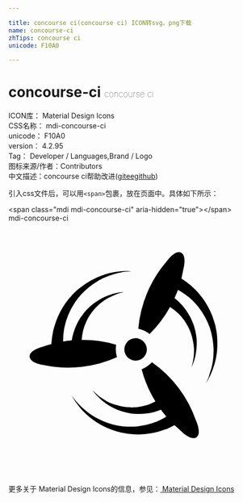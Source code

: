 ```yaml
---

title: concourse ci(concourse ci) ICON转svg、png下载
name: concourse-ci
zhTips: concourse ci
unicode: F10A0

---
```


# concourse-ci  <small style="font-size: 60%;font-weight: 100">concourse ci</small>


<div class="detail-page">
<p>
<span>
ICON库：
<span class="badge-secondary badge">Material Design Icons</span> 
</span>
<br/>
<span>
CSS名称：
<span class="badge-secondary badge">mdi-concourse-ci</span> 
</span>
<br/>
<span>
unicode：
<span class="badge-secondary badge">F10A0</span> 
</span>
<br/>
<span>
version：
<span class="badge-secondary badge">4.2.95</span> 
</span>
<br/>
<span>Tag：
<span class="badge-light badge">Developer / Languages,Brand / Logo</span>
</span>
<br/>
<span>图标来源/作者：<span class="badge-light badge">Contributors</span></span> 
<br/>
<span class="zh-detail">中文描述：<span class="badge-primary badge">concourse ci</span><span class="help-link"><span>帮助改进</span>(<a href="https://gitee.com/liuwave/icon-helper/edit/master/json/material/concourse-ci.json" target="_blank" rel="noopener noreferrer">gitee</a><a href="https://github.com/liuwave/icon-helper/edit/master/json/material/concourse-ci.json" target="_blank" rel="noopener noreferrer">github</a></span>)</span><br/>
</p>
</div>
<div class="alert alert-dark">
  <i class="mdi mdi-concourse-ci mdi-48px"></i>
  <i class="mdi mdi-concourse-ci mdi-36px"></i>
  <i class="mdi mdi-concourse-ci mdi-24px"></i>
  <i class="mdi mdi-concourse-ci mdi-18px"></i>
</div>
<div>
  <p>引入css文件后，可以用<code>&lt;span&gt;</code>包裹，放在页面中。具体如下所示：    
  </p>
  <div class="alert alert-primary" style="font-size: 14px">
    &lt;span class="mdi mdi-concourse-ci" aria-hidden="true"&gt;&lt;/span&gt;
    <copy-btn content='<span class="mdi mdi-concourse-ci" aria-hidden="true"></span>'></copy-btn>
  </div>
  <div class="alert alert-secondary">
    <i class="mdi mdi-concourse-ci"
    style="font-size: 24px"
    aria-hidden="true"></i> mdi-concourse-ci
    <copy-btn content="mdi-concourse-ci" btn-title="复制图标名称"></copy-btn>
  </div>
</div>
<div id="svg" class="svg-wrap">
<svg xmlns="http://www.w3.org/2000/svg" viewBox="0 0 24 24"><path d="M10.94 12.09A1.06 1.06 0 1 0 11.91 10.95A1.06 1.06 0 0 0 10.94 12.09M13.54 13.21A2.62 2.62 0 0 1 12.58 13.88L12.57 13.89A11.17 11.17 0 0 0 13.87 16.92A4.83 4.83 0 0 1 12.92 17.3A4.9 4.9 0 0 1 12.24 17.44L12.16 17.45L12.06 17.46L11.87 17.47C11.75 17.47 11.64 17.5 11.5 17.47A5 5 0 0 1 10.79 17.4A5.13 5.13 0 0 1 10.09 17.23A4.78 4.78 0 0 1 9.46 17A5 5 0 0 1 8.93 16.68A4.45 4.45 0 0 1 8.5 16.38C8.38 16.29 8.28 16.19 8.2 16.12L7.95 15.87C7.95 15.87 8 15.97 8.16 16.15C8.24 16.23 8.32 16.34 8.44 16.45A4.93 4.93 0 0 0 8.82 16.82A5.21 5.21 0 0 0 9.33 17.2A5.08 5.08 0 0 0 9.96 17.56A5.43 5.43 0 0 0 10.68 17.85A5.5 5.5 0 0 0 11.46 18.03C11.6 18.06 11.74 18.07 11.88 18.08L12.07 18.1H12.27A5.5 5.5 0 0 0 13.07 18.05A5.61 5.61 0 0 0 14.39 17.7Q14.63 18.03 14.9 18.34L14.87 18.36L14.66 18.5H14.62C14.59 18.53 14.67 18.5 14.66 18.5H14.64L14.58 18.54L14.44 18.61L14.37 18.64L14.33 18.66L14.32 18.67H14.31C14.3 18.68 14.36 18.66 14.33 18.67H14.32L14.17 18.74Q14.09 18.77 14 18.81V18.82L13.93 18.84L13.84 18.87A6.5 6.5 0 0 1 12.25 19.26A6.4 6.4 0 0 1 11.31 19.3H11.19L11.07 19.29L10.81 19.27C10.65 19.24 10.5 19.23 10.33 19.2A6.59 6.59 0 0 1 8.5 18.57C8.35 18.5 8.21 18.43 8.08 18.35C7.95 18.27 7.83 18.19 7.71 18.11A6.64 6.64 0 0 1 7.07 17.6A6.35 6.35 0 0 1 6.57 17.11C6.43 16.96 6.32 16.82 6.22 16.7C6.13 16.58 6.06 16.5 6 16.42L5.94 16.32L6 16.43C6.04 16.5 6.1 16.6 6.18 16.73C6.26 16.86 6.36 17 6.5 17.18A6.5 6.5 0 0 0 6.94 17.73A6.86 6.86 0 0 0 7.55 18.31C7.67 18.41 7.78 18.5 7.91 18.6C8.04 18.7 8.17 18.79 8.31 18.88A7.12 7.12 0 0 0 9.21 19.37A7.2 7.2 0 0 0 10.2 19.74C10.37 19.8 10.55 19.83 10.73 19.87L11 19.92L11.11 19.94L11.25 19.96A7.27 7.27 0 0 0 12.29 20.03A7.38 7.38 0 0 0 14.14 19.77L14.23 19.74L14.28 19.73L14.34 19.71C14.4 19.69 14.46 19.68 14.5 19.66L14.68 19.6L14.85 19.54L15 19.5L15.06 19.45H15.08L15.13 19.43L15.14 19.42L15.17 19.41L15.39 19.3L15.67 19.16C15.86 19.34 16.06 19.5 16.26 19.69C16.26 19.69 17.23 20.69 17.76 20.28C18.26 19.89 17.68 18.68 17.68 18.68A11.2 11.2 0 0 0 13.54 13.21M10.16 11.57L10.15 11.56A11.18 11.18 0 0 0 6.91 11.11A4.72 4.72 0 0 1 7.34 9.39L7.38 9.31L7.42 9.23L7.5 9.06C7.57 8.96 7.62 8.85 7.69 8.75A4.97 4.97 0 0 1 8.14 8.17A5.05 5.05 0 0 1 8.66 7.67A4.77 4.77 0 0 1 9.2 7.27A5.06 5.06 0 0 1 9.74 7A4.88 4.88 0 0 1 10.22 6.78C10.37 6.72 10.5 6.69 10.61 6.66C10.82 6.6 10.95 6.58 10.95 6.58S10.82 6.59 10.6 6.61C10.5 6.63 10.35 6.64 10.19 6.68A4.94 4.94 0 0 0 9.67 6.82A5.34 5.34 0 0 0 9.08 7.05A5.08 5.08 0 0 0 8.45 7.39A5.47 5.47 0 0 0 7.82 7.84A5.55 5.55 0 0 0 7.25 8.41C7.16 8.5 7.08 8.63 7 8.74L6.88 8.89L6.82 8.97L6.76 9.06A5.5 5.5 0 0 0 6.38 9.77A5.61 5.61 0 0 0 5.97 11.14L5.96 11.16C5.7 11.18 5.43 11.21 5.16 11.26V11.12L5.17 10.87V10.82C5.17 10.78 5.16 10.88 5.16 10.87V10.84L5.17 10.77L5.18 10.62L5.19 10.54V10.5H5.2V10.47C5.2 10.46 5.19 10.5 5.19 10.5L5.22 10.32L5.24 10.14L5.25 10.12V10.11L5.24 10.13L5.25 10.12V10.11L5.26 10.07L5.27 9.97A6.5 6.5 0 0 1 6.26 7.59L6.32 7.5L6.39 7.4L6.55 7.19C6.65 7.07 6.74 6.94 6.86 6.82A6.61 6.61 0 0 1 8.37 5.59C8.5 5.5 8.64 5.43 8.77 5.37C8.9 5.29 9.04 5.24 9.17 5.18A6.76 6.76 0 0 1 9.94 4.9A6.5 6.5 0 0 1 10.62 4.74C10.82 4.69 11 4.68 11.15 4.66C11.3 4.64 11.42 4.64 11.5 4.63L11.62 4.62H11.5C11.42 4.62 11.3 4.61 11.15 4.61C11 4.61 10.82 4.61 10.61 4.63A6.41 6.41 0 0 0 9.9 4.73A7.03 7.03 0 0 0 9.08 4.93C8.94 5 8.79 5.03 8.65 5.09C8.5 5.14 8.35 5.21 8.2 5.28A7.26 7.26 0 0 0 7.31 5.78A7.33 7.33 0 0 0 6.47 6.42C6.33 6.54 6.2 6.68 6.07 6.8L5.9 7L5.82 7.09L5.72 7.19A7.25 7.25 0 0 0 5.12 8.04A7.38 7.38 0 0 0 4.36 9.75L4.33 9.84L4.32 9.89L4.3 9.95L4.25 10.13L4.21 10.29L4.18 10.5L4.15 10.63C4.14 10.65 4.14 10.67 4.14 10.7L4.13 10.72V10.78L4.12 10.81L4.09 11.06L4.05 11.5C3.79 11.57 3.53 11.65 3.28 11.74C3.28 11.74 1.93 12.05 2 12.72C2.08 13.35 3.41 13.5 3.41 13.5A11.21 11.21 0 0 0 10.24 12.74A2.62 2.62 0 0 1 10.16 11.57M19.7 10.84A7.19 7.19 0 0 0 19.53 9.79C19.5 9.62 19.43 9.45 19.38 9.27L19.3 9.03L19.26 8.91L19.21 8.77A7.23 7.23 0 0 0 18.75 7.83A7.35 7.35 0 0 0 17.62 6.35L17.55 6.28L17.5 6.25L17.47 6.2L17.33 6.08L17.21 5.97L17.06 5.85L16.94 5.75L16.89 5.7L16.88 5.69H16.87L16.83 5.66L16.8 5.64L16.59 5.5L16.32 5.31Q16.42 4.88 16.5 4.45S16.88 3.11 16.25 2.85C15.67 2.61 14.91 3.72 14.91 3.72A11.21 11.21 0 0 0 12.25 10.05A2.63 2.63 0 0 1 13.32 10.55A11.2 11.2 0 0 0 15.25 8A4.73 4.73 0 0 1 16.08 8.66A4.81 4.81 0 0 1 16.53 9.19L16.58 9.25L16.63 9.33L16.74 9.5C16.8 9.59 16.86 9.69 16.92 9.8A4.89 4.89 0 0 1 17.4 11.16A4.78 4.78 0 0 1 17.5 11.83A4.88 4.88 0 0 1 17.5 12.44A4.76 4.76 0 0 1 17.44 12.96C17.42 13.11 17.39 13.25 17.36 13.36C17.31 13.57 17.27 13.7 17.27 13.7L17.41 13.37C17.45 13.26 17.5 13.14 17.54 13A5.06 5.06 0 0 0 17.67 12.46A5.34 5.34 0 0 0 17.75 11.83A5.04 5.04 0 0 0 17.76 11.11A5.38 5.38 0 0 0 17.43 9.57C17.38 9.44 17.32 9.31 17.27 9.19L17.18 9L17.14 8.93L17.09 8.83A5.53 5.53 0 0 0 15.67 7.16C15.79 6.9 15.89 6.65 16 6.38L16.03 6.41L16.25 6.53L16.28 6.54V6.55H16.29C16.32 6.57 16.24 6.5 16.25 6.53H16.26L16.27 6.54L16.33 6.58L16.45 6.66L16.5 6.71L16.56 6.73L16.57 6.74H16.58L16.56 6.73H16.57L16.71 6.84L16.85 6.94L16.87 6.96L16.86 6.95L16.87 6.96L16.91 7L17 7.05A6.46 6.46 0 0 1 18.6 9.05L18.65 9.15L18.71 9.27L18.82 9.5C18.87 9.65 18.94 9.79 19 9.95A6.69 6.69 0 0 1 19.24 10.9A6.78 6.78 0 0 1 19.35 11.86C19.36 12 19.36 12.17 19.35 12.32C19.35 12.5 19.34 12.62 19.33 12.77A6.79 6.79 0 0 1 19.2 13.58A6.4 6.4 0 0 1 19 14.25C18.96 14.45 18.89 14.62 18.84 14.76C18.78 14.9 18.73 15 18.7 15.07L18.64 15.19L18.71 15.08C18.75 15 18.81 14.91 18.88 14.78C18.95 14.64 19.04 14.5 19.12 14.29A6.5 6.5 0 0 0 19.37 13.62A6.93 6.93 0 0 0 19.59 12.81C19.61 12.66 19.64 12.5 19.66 12.35C19.68 12.19 19.7 12.03 19.7 11.87A7.1 7.1 0 0 0 19.69 10.84" /></svg>
</div>
<detail full-name='mdi-concourse-ci'></detail>
    
<div><p>更多关于 Material Design Icons的信息，参见：<a target="_blank" href="https://iconhelper.cn/material.html"> Material Design Icons</a>
</p></div>
